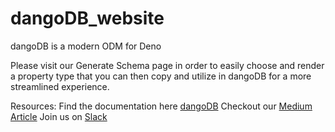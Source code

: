 # dangoDB_website

dangoDB is a modern ODM for Deno

Please visit our Generate Schema page in order to easily choose and render a property type that you can then copy and utilize in dangoDB for a more streamlined experience. 

Resources: 
  Find the documentation here <a href=" ">dangoDB</a>
  Checkout our <a href=" ">Medium Article</a>
  Join us on <a href=" ">Slack</a>